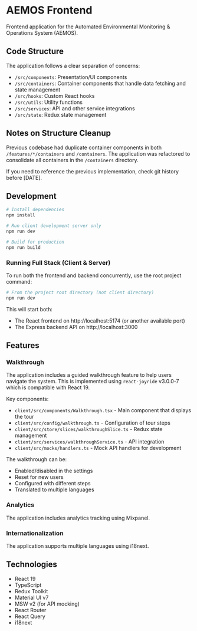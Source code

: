 # AEMOS Frontend

Frontend application for the Automated Environmental Monitoring & Operations System (AEMOS).

## Code Structure

The application follows a clear separation of concerns:

- `/src/components`: Presentation/UI components
- `/src/containers`: Container components that handle data fetching and state management
- `/src/hooks`: Custom React hooks
- `/src/utils`: Utility functions
- `/src/services`: API and other service integrations
- `/src/state`: Redux state management

## Notes on Structure Cleanup

Previous codebase had duplicate container components in both `/features/*/containers` and `/containers`. 
The application was refactored to consolidate all containers in the `/containers` directory.

If you need to reference the previous implementation, check git history before [DATE].

## Development

```bash
# Install dependencies
npm install

# Run client development server only
npm run dev

# Build for production
npm run build
```

### Running Full Stack (Client & Server)

To run both the frontend and backend concurrently, use the root project command:

```bash
# From the project root directory (not client directory)
npm run dev
```

This will start both:
- The React frontend on http://localhost:5174 (or another available port)
- The Express backend API on http://localhost:3000

## Features

### Walkthrough
The application includes a guided walkthrough feature to help users navigate the system. This is implemented using `react-joyride` v3.0.0-7 which is compatible with React 19.

Key components:
- `client/src/components/Walkthrough.tsx` - Main component that displays the tour
- `client/src/config/walkthrough.ts` - Configuration of tour steps
- `client/src/store/slices/walkthroughSlice.ts` - Redux state management
- `client/src/services/walkthroughService.ts` - API integration
- `client/src/mocks/handlers.ts` - Mock API handlers for development

The walkthrough can be:
- Enabled/disabled in the settings
- Reset for new users
- Configured with different steps
- Translated to multiple languages

### Analytics
The application includes analytics tracking using Mixpanel.

### Internationalization
The application supports multiple languages using i18next.

## Technologies
- React 19
- TypeScript
- Redux Toolkit
- Material UI v7
- MSW v2 (for API mocking)
- React Router
- React Query
- i18next

